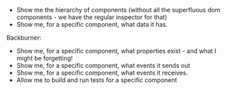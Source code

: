 * Show me the hierarchy of components (without all the superfluous dom components - we have the regular inspector for that)
* Show me, for a specific component, what data it has.


Backburner:
* Show me, for a specific component, what properties exist - and what I might be forgetting!
* Show me, for a specific component, what events it sends out
* Show me, for a specific component, what events it receives.
* Allow me to build and run tests for a specific component
